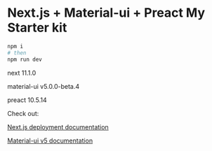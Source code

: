 # Next.js + Material-ui + Preact My Starter kit

```bash
npm i
# then
npm run dev
```

next 11.1.0

material-ui v5.0.0-beta.4

preact 10.5.14

Check out:

[Next.js deployment documentation](https://nextjs.org/docs/deployment)

[Material-ui v5 documentation](https://next.material-ui.com/)
